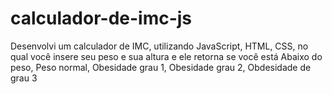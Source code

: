 # calculador-de-imc-js

Desenvolvi um calculador de IMC, utilizando JavaScript, HTML, CSS, no qual você insere seu peso e sua altura e ele retorna se você está Abaixo do peso, Peso normal, Obesidade grau 1, Obesidade grau 2, Obdesidade de grau 3
 
